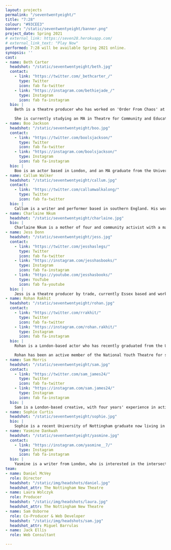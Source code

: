 ```yaml
---
layout: projects
permalink: "/seventwentyeight/"
title: "7:28"
colour: "#93CEE3"
banner: "/static/seventwentyeight/banner.png"
project_date: Spring 2021
# external_link: https://seven28.herokuapp.com/
# external_link_text: "Play Now"
performed: 7:28 will be available Spring 2021 online.
synopsis: ''
cast:
- name: Beth Carter
  headshot: "/static/seventwentyeight/beth.jpg"
  contact:
    - link: "https://twitter.com/_bethcarter_/"
      type: Twitter
      icon: fab fa-twitter 
    - link: "https://instagram.com/bethiejade_/"
      type: Instagram 
      icon: fab fa-instagram 
  bio: |
    Beth is a theatre producer who has worked on 'Order From Chaos' at the Edinburgh Festival Fringe (2019) and 'Cinnamon Tea' for Nottingham New Theatre’s online season (2020). She has previously been an assistant producer for 'Werewolf: Live Comedy' (Edinburgh Festival Fringe 2019, Twitch 2020) and is currently working on [@ArtistsMakeMoney](https://instagram.com/artistsmakemoney/). 

    She is currently studying an MA in Theatre for Community and Education at Mountview, and will be completing her Stage Management training at National Youth Theatre in August 2021.
- name: Boo Jackson
  headshot: "/static/seventwentyeight/boo.jpg"
  contact:
    - link: "https://twitter.com/boolsjackson/"
      type: Twitter
      icon: fab fa-twitter 
    - link: "https://instagram.com/boolsjackson/"
      type: Instagram 
      icon: fab fa-instagram 
  bio: |
    Boo is an actor based in London, and an MA graduate from the University of Nottingham. She has acted professionally since 2005, having made her debut in Ol Parker's 'Imagine Me & You', and has since worked on projects ranging from fringe and immersive theatre, to indie films, short films and TV.
- name: Callum Walker
  headshot: "/static/seventwentyeight/callum.jpg"
  contact:
    - link: "https://twitter.com/callumwalkalong/"
      type: Twitter
      icon: fab fa-twitter 
  bio: |
    Callum is a writer and performer based in southern England. His work uses comedy and poetry to talk about the things we'd rather not. Recently he has been working on 'Risky Texts We Sent as Teens' with Two For Joy Theatre, and writing poetry about public transport.
- name: Charlaine Nkum
  headshot: "/static/seventwentyeight/charlaine.jpg"
  bio: |
    Charlaine Nkum is a mother of four and community activist with a masters in Human Rights and International Relations. She is a Diversity Lead Co-ordinator by profession.
- name: Jess Donn
  headshot: "/static/seventwentyeight/jess.jpg"
  contact:
    - link: "https://twitter.com/jesshaslegs/"
      type: Twitter
      icon: fab fa-twitter 
    - link: "https://instagram.com/jesshasbooks/"
      type: Instagram 
      icon: fab fa-instagram 
    - link: "https://youtube.com/jesshasbooks/"
      type: YouTube 
      icon: fab fa-youtube 
  bio: |
    Jess is a theatre producer by trade, currently Essex based and working at the Mercury Colchester as part of the Stage One Regional Producer Placement. They can be found talking about books on [YouTube](https://youtube.com/jesshasbooks/) or [Instagram](https://instagram.com/jesshasbooks/) under @jesshasbooks.
- name: Rohan Rakhit
  headshot: "/static/seventwentyeight/rohan.jpg"
  contact:
    - link: "https://twitter.com/rrakhit/"
      type: Twitter
      icon: fab fa-twitter 
    - link: "https://instagram.com/rohan.rakhit/"
      type: Instagram 
      icon: fab fa-instagram 
  bio: |
    Rohan is a London-based actor who has recently graduated from the University of Nottingham. Over the last three years Rohan has been heavily involved with the Nottingham New Theatre performing in several productions, including his starring role in Bill Hayes's 'tl;dr' as part of the theatre's quarantine season.

    Rohan has been an active member of the National Youth Theatre for several years and performed as Kabir in Tanika Gupta's 'White Boy' in Leicester Square as part of the centenary of the organisation. As well as this, he has had lead roles in several short films for companies such as Future 16 Productions, Chronic Insanity Theatre Company and LINL Productions.
- name: Sam Morris
  headshot: "/static/seventwentyeight/sam.jpg"
  contact:
    - link: "https://twitter.com/sam_james24/"
      type: Twitter
      icon: fab fa-twitter 
    - link: "https://instagram.com/sam.james24/"
      type: Instagram 
      icon: fab fa-instagram 
  bio: |
    Sam is a London-based creative, with four years' experience in acting for stage (inc. three Edingburgh Festival Fringe appearances) and digital content creation for theatre companies including trailers, posters and in-show film and animation <www.sammorris.uk>
- name: Sophie Curtis 
  headshot: "/static/seventwentyeight/sophie.jpg"
  bio: |
    Sophie is a recent University of Nottingham graduate now living in the East of England, who spends a lot of her time writing plays and poetry. In summer 2020, Sophie took part in the Nottingham New Theatre's online season, acting in 'I Think He Was Called Rosalind' and voice-acting in 'Reverie.'
- name: Yasmine Dankwah 
  headshot: "/static/seventwentyeight/yasmine.jpg"
  contact:
    - link: "https://instagram.com/yasmine__7/"
      type: Instagram 
      icon: fab fa-instagram 
  bio: |
    Yasmine is a writer from London, who is interested in the intersection between poetry, music, and storytelling. In 2020, she was part of the VAULT New Writers’ cohort and her short play, 'Mixtape Mind', was performed as part of Tamasha Theatre Company's virtual scratch night.
team:
- name: Daniel McVey
  role: Director
  headshot: "/static/img/headshots/daniel.jpg"
  headshot_attr: The Nottingham New Theatre
- name: Laura Wolczyk
  role: Producer
  headshot: "/static/img/headshots/laura.jpg"
  headshot_attr: The Nottingham New Theatre
- name: Sam Osborne
  role: Co-Producer & Web Developer
  headshot: "/static/img/headshots/sam.jpg"
  headshot_attr: Miguel Barrulas
- name: Jack Ellis
  role: Web Consultant 

---
```

